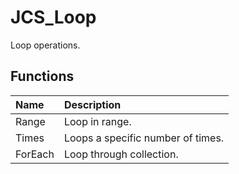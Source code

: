 # JCS_Loop

Loop operations.

## Functions

| Name    | Description                       |
|:--------|:----------------------------------|
| Range   | Loop in range.                    |
| Times   | Loops a specific number of times. |
| ForEach | Loop through collection.          |
